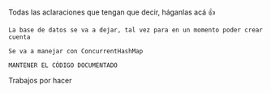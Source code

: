 Todas las aclaraciones que tengan que decir, háganlas acá 👍

	La base de datos se va a dejar, tal vez para en un momento poder crear cuenta

	Se va a manejar con ConcurrentHashMap
	
	MANTENER EL CÓDIGO DOCUMENTADO


Trabajos por hacer
